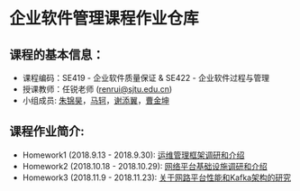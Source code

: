 # 企业软件管理课程作业仓库

## 课程的基本信息：

* 课程编码：SE419 - 企业软件质量保证 & SE422 - 企业软件过程与管理
* 授课教师：任锐老师 (renrui@sjtu.edu.cn)
* 小组成员: [朱锦昊](https://github.com/Clive2312)，[马轲](https://github.com/WhirlFourEye)，[谢添翼](https://github.com/XPandora)，[曹金坤](https://github.com/noahcao)

## 课程作业简介:

* Homework1 (2018.9.13 - 2018.9.30): [运维管理框架调研和介绍](https://github.com/noahcao/OM-Assignments/tree/master/assignment1)
* Homework2 (2018.10.18 - 2018.10.29): [网络平台基础设施调研和介绍](https://github.com/noahcao/OM-Assignments/tree/master/assignment2)
* Homework3 (2018.11.9 - 2018.11.23): [关于网路平台性能和Kafka架构的研究](https://github.com/noahcao/OM-Assignments/tree/master/assignment3)


